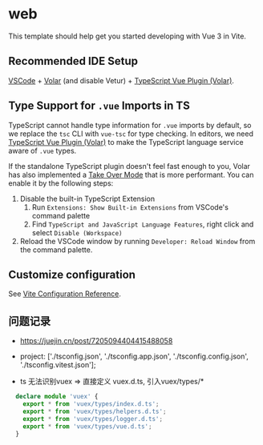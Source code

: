 # web

This template should help get you started developing with Vue 3 in Vite.

## Recommended IDE Setup

[VSCode](https://code.visualstudio.com/) + [Volar](https://marketplace.visualstudio.com/items?itemName=Vue.volar) (and disable Vetur) + [TypeScript Vue Plugin (Volar)](https://marketplace.visualstudio.com/items?itemName=Vue.vscode-typescript-vue-plugin).

## Type Support for `.vue` Imports in TS

TypeScript cannot handle type information for `.vue` imports by default, so we replace the `tsc` CLI with `vue-tsc` for type checking. In editors, we need [TypeScript Vue Plugin (Volar)](https://marketplace.visualstudio.com/items?itemName=Vue.vscode-typescript-vue-plugin) to make the TypeScript language service aware of `.vue` types.

If the standalone TypeScript plugin doesn't feel fast enough to you, Volar has also implemented a [Take Over Mode](https://github.com/johnsoncodehk/volar/discussions/471#discussioncomment-1361669) that is more performant. You can enable it by the following steps:

1. Disable the built-in TypeScript Extension
    1) Run `Extensions: Show Built-in Extensions` from VSCode's command palette
    2) Find `TypeScript and JavaScript Language Features`, right click and select `Disable (Workspace)`
2. Reload the VSCode window by running `Developer: Reload Window` from the command palette.

## Customize configuration

See [Vite Configuration Reference](https://vitejs.dev/config/).

## 问题记录

  + https://juejin.cn/post/7205094404415488058
  + project: ['./tsconfig.json', './tsconfig.app.json', './tsconfig.config.json', './tsconfig.vitest.json'];


  + ts 无法识别vuex => 直接定义 vuex.d.ts, 引入vuex/types/*
  ```typescript
    declare module 'vuex' {
      export * from 'vuex/types/index.d.ts';
      export * from 'vuex/types/helpers.d.ts';
      export * from 'vuex/types/logger.d.ts';
      export * from 'vuex/types/vue.d.ts';
    }
  ```